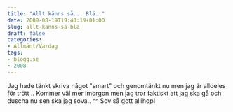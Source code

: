 ```yaml
---
title: "Allt känns så... Blä.."
date: 2008-08-19T19:40:19+01:00
slug: allt-kanns-sa-bla
draft: false
categories:
- Allmänt/Vardag
tags:
- blogg.se
- 2008
---
```

Jag hade tänkt skriva något "smart" och genomtänkt nu men jag är alldeles för trött .. Kommer väl mer imorgon men jag tror faktiskt att jag ska gå och duscha nu sen ska jag sova.. ^^ Sov så gott allihop!